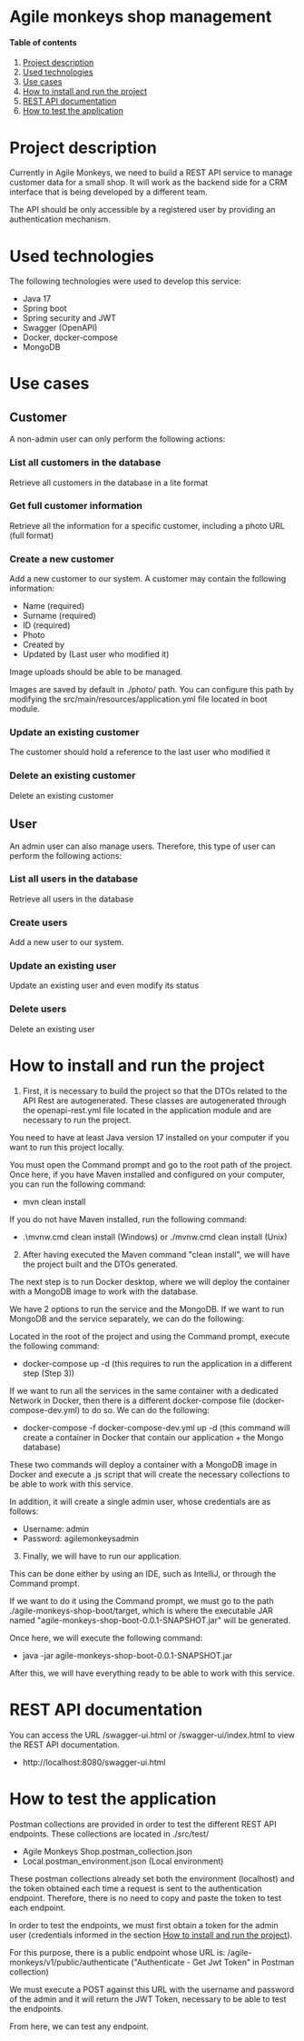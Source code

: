 Agile monkeys shop management
==============================

#### Table of contents
1. [Project description](#project-description)
2. [Used technologies](#used-technologies)
3. [Use cases](#use-cases)
4. [How to install and run the project](#how-to-install-and-run-the-project)
5. [REST API documentation](#rest-api-documentation)
6. [How to test the application](#how-to-test-the-application)

<a name="project-description"></a>
# Project description
Currently in Agile Monkeys, we need to build a REST API service to manage customer data for a small shop. It
will work as the backend side for a CRM interface that is being developed by a different team.

The API should be only accessible by a registered user by providing an authentication mechanism.

<a name="used-technologies"></a>
# Used technologies
The following technologies were used to develop this service:
* Java 17
* Spring boot
* Spring security and JWT
* Swagger (OpenAPI)
* Docker, docker-compose
* MongoDB

<a name="use-cases"></a>
# Use cases

## Customer
A non-admin user can only perform the following actions:

### List all customers in the database
Retrieve all customers in the database in a lite format

### Get full customer information
Retrieve all the information for a specific customer, including a photo URL (full format)

### Create a new customer
Add a new customer to our system. A customer may contain the following information:
* Name (required)
* Surname (required)
* ID (required)
* Photo
* Created by
* Updated by (Last user who modified it)

Image uploads should be able to be managed.

Images are saved by default in ./photo/ path. You can configure this path by modifying the src/main/resources/application.yml file located in boot module.

### Update an existing customer
The customer should hold a reference to the last user who modified it

### Delete an existing customer
Delete an existing customer

## User
An admin user can also manage users. Therefore, this type of user can perform the following actions:

### List all users in the database
Retrieve all users in the database

### Create users
Add a new user to our system.

### Update an existing user
Update an existing user and even modify its status

### Delete users
Delete an existing user

<a name="how-to-install-and-run-the-project"></a>
# How to install and run the project
1. First, it is necessary to build the project so that the DTOs related to the API Rest are autogenerated.
These classes are autogenerated through the openapi-rest.yml file located in the application module and are necessary to run the project.

You need to have at least Java version 17 installed on your computer if you want to run this project locally.

You must open the Command prompt and go to the root path of the project. Once here, if you have Maven installed and configured on your computer, you can run the following command:
* mvn clean install

If you do not have Maven installed, run the following command:
* .\mvnw.cmd clean install (Windows) or ./mvnw.cmd clean install (Unix)

2. After having executed the Maven command "clean install", we will have the project built and the DTOs generated.

The next step is to run Docker desktop, where we will deploy the container with a MongoDB image to work with the database.

We have 2 options to run the service and the MongoDB. If we want to run MongoDB and the service separately, we can do the following:

Located in the root of the project and using the Command prompt, execute the following command:
* docker-compose up -d (this requires to run the application in a different step (Step 3))

If we want to run all the services in the same container with a dedicated Network in Docker, then there is a different docker-compose file (docker-compose-dev.yml) to do so. We can do the following:
* docker-compose -f docker-compose-dev.yml up -d (this command will create a container in Docker that contain our application + the Mongo database)

These two commands will deploy a container with a MongoDB image in Docker and execute a .js script that will create the necessary collections to be able to work with this service.

In addition, it will create a single admin user, whose credentials are as follows:
* Username: admin
* Password: agilemonkeysadmin

3. Finally, we will have to run our application.

This can be done either by using an IDE, such as IntelliJ, or through the Command prompt.

If we want to do it using the Command prompt, we must go to the path ./agile-monkeys-shop-boot/target, which is where the executable JAR named "agile-monkeys-shop-boot-0.0.1-SNAPSHOT.jar" will be generated.

Once here, we will execute the following command:
* java -jar agile-monkeys-shop-boot-0.0.1-SNAPSHOT.jar

After this, we will have everything ready to be able to work with this service.

<a name="rest-api-documentation"></a>
# REST API documentation
You can access the URL /swagger-ui.html or /swagger-ui/index.html to view the REST API documentation.
* http://localhost:8080/swagger-ui.html

<a name="how-to-test-the-application"></a>
# How to test the application
Postman collections are provided in order to test the different REST API endpoints. These collections are located in ./src/test/
* Agile Monkeys Shop.postman_collection.json
* Local.postman_environment.json (Local environment)

These postman collections already set both the environment (localhost) and the token obtained each time a request is sent to the authentication endpoint. Therefore, there is no need to copy and paste the token to test each endpoint.

In order to test the endpoints, we must first obtain a token for the admin user (credentials informed in the section [How to install and run the project](#how-to-install-and-run-the-project)).

For this purpose, there is a public endpoint whose URL is: /agile-monkeys/v1/public/authenticate ("Authenticate - Get Jwt Token" in Postman collection)

We must execute a POST against this URL with the username and password of the admin and it will return the JWT Token, necessary to be able to test the endpoints.

From here, we can test any endpoint.
